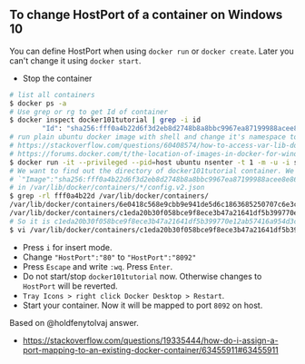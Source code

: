 ## To change HostPort of a container on Windows 10

You can define HostPort when using `docker run` or `docker create`. Later you can't change it using `docker start`.

- Stop the container

```bash
# list all containers
$ docker ps -a
# Use grep or rg to get Id of container
$ docker inspect docker101tutorial | grep -i id
        "Id": "sha256:fff0a4b22d6f3d2eb8d2748b8a8bbc9967ea87199988acee8e86ac70bce9c3eb",
# run plain ubuntu docker image with shell and change it's namespace to docker host
# https://stackoverflow.com/questions/60408574/how-to-access-var-lib-docker-in-windows-10-docker-desktop/60411313#60411313
# https://forums.docker.com/t/the-location-of-images-in-docker-for-windows/19647/4
$ docker run -it --privileged --pid=host ubuntu nsenter -t 1 -m -u -i sh
# We want to find out the directory of docker101tutorial container. We are looking for:
# `"Image":"sha256:fff0a4b22d6f3d2eb8d2748b8a8bbc9967ea87199988acee8e86ac70bce9c3eb"`
# in /var/lib/docker/containers/*/config.v2.json
$ grep -rl fff0a4b22d /var/lib/docker/containers/
/var/lib/docker/containers/6e0418c568e9cbb9e941de5d6c1863685250707c6e3cc327adf248680f29697b/6e0418c568e9cbb9e941de5d6c1863685250707c6e3cc327adf248680f29697b-json.log
/var/lib/docker/containers/c1eda20b30f058bce9f8ece3b47a21641df5b399770e12ab57416a954d3c8bbf/config.v2.json
# So it is c1eda20b30f058bce9f8ece3b47a21641df5b399770e12ab57416a954d3c8bbf directory. Let's change HostPort:
$ vi /var/lib/docker/containers/c1eda20b30f058bce9f8ece3b47a21641df5b399770e12ab57416a954d3c8bbf/hostconfig.json
```

- Press `i` for insert mode. 
- Change `"HostPort":"80"` to `"HostPort":"8092"`
- Press `Escape` and write `:wq`. Press `Enter`.
- Do not start/stop `docker101tutorial` now. Otherwise changes to `HostPort` will be reverted.
- `Tray Icons > right click Docker Desktop > Restart`.
- Start your container. Now it will be mapped to port `8092` on host.

Based on @holdfenytolvaj answer.

- https://stackoverflow.com/questions/19335444/how-do-i-assign-a-port-mapping-to-an-existing-docker-container/63455911#63455911